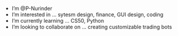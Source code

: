 - I’m @P-Nurinder
- I’m interested in ... sytesm design, finance, GUI design, coding
- I’m currently learning ... CS50, Python
- I’m looking to collaborate on ... creating customizable trading bots

<!---
P-Nurinder/P-Nurinder is a ✨ special ✨ repository because its `README.md` (this file) appears on your GitHub profile.
You can click the Preview link to take a look at your changes.
--->
